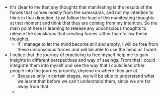 - It's clear to me that any thoughts that manifesting is the results of the forces that comes mostly from the samskaras, and not my intention to think in that direction. I just follow the lead of the manifesting thoughts at that moment and think that they are coming from my intention. So the main point here is learning to release any unconscious thoughts to release the samskaras that creating forces rather than follow these thoughts.
    - If I manage to let the mind become still and empty, I will be free from these unconscious forces and will be able to use the mind as I want.
- I notice that the journey of practicing to free myself help me to gain insights in different perspectives and way of seeings. From that I could integrate them into myself and see the way that I could lead other people into the journey properly, depend on where they are at. 
    - Because only in certain stages, we will be able to understand what we learnt that before we can't understand them, since we are far away from that.
    - 
